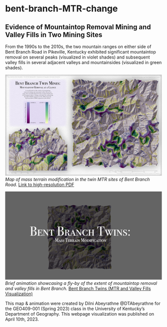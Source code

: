 # bent-branch-MTR-change
## Evidence of Mountaintop Removal Mining and Valley Fills in Two Mining Sites

From the 1990s to the 2010s, the two mountain ranges on either side of Bent Branch Road in Pikeville, Kentucky exhibited significant mountaintop removal on several peaks (visualized in violet shades) and subsequent valley fills in several adjacent valleys and mountainsides (visualized in green shades). 

![Caption of map](M6_BentBranchMTR.jpg)     
*Map of mass terrain modification in the twin MTR sites of Bent Branch Road.* [Link to high-resolution PDF](M6_BentBranchMTR.pdf)     

![Caption of map](Bent_Branch_Twins_aniscreenshot.jpg)     
*Brief animation showcasing a fly-by of the extent of mountaintop removal and valley fills in Bent Branch.* [Bent Branch Twins (MTR and Valley Fills Visualization)](https://youtu.be/pTUduVC-E-E) 


This map & animation were created by Dilni Abeyrathne @DTAbeyrathne for the GEO409-001 (Spring 2023) class in the University of Kentucky’s Department of Geography. This webpage visualization was published on April 10th, 2023.